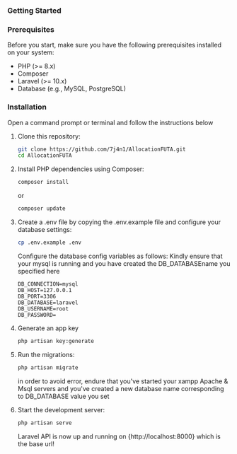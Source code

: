 ### Getting Started

### Prerequisites

Before you start, make sure you have the following prerequisites installed on your system:

- PHP (>= 8.x)
- Composer
- Laravel (>= 10.x)
- Database (e.g., MySQL, PostgreSQL)

### Installation
Open a command prompt or terminal and follow the instructions below 

1. Clone this repository:

   ```bash
   git clone https://github.com/7j4n1/AllocationFUTA.git
   cd AllocationFUTA 
   ```

2. Install PHP dependencies using Composer:

    ```bash
    composer install
    ```
    or

    ```bash
    composer update
    ```
4. Create a .env file by copying the .env.example file and configure your database settings:
    ```bash
    cp .env.example .env
    ```
    Configure the database config variables as follows:
    Kindly ensure that your mysql is running and you have created the DB_DATABASEname you specified here
    ```
    DB_CONNECTION=mysql
    DB_HOST=127.0.0.1
    DB_PORT=3306
    DB_DATABASE=laravel
    DB_USERNAME=root
    DB_PASSWORD=
    ```
5. Generate an app key
    ```bash
    php artisan key:generate
    ```
6. Run the migrations:
    ```bash
    php artisan migrate
    ```

    in order to avoid error, endure that you've started your xampp Apache & Msql servers
    and you've created a new database name corresponding to DB_DATABASE value you set
7. Start the development server:
    ```bash
    php artisan serve

    ```
    Laravel API is now up and running on {http://localhost:8000} which is the base url!
   
